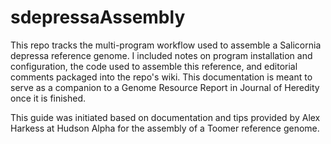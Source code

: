 # sdepressaAssembly

This repo tracks the multi-program workflow used to assemble a Salicornia depressa reference genome. I included notes on program installation and configuration, the code used to assemble this reference, and editorial comments packaged into the repo's wiki. This documentation is meant to serve as a companion to a Genome Resource Report in Journal of Heredity once it is finished.

This guide was initiated based on documentation and tips provided by Alex Harkess at Hudson Alpha for the assembly of a Toomer reference genome.
